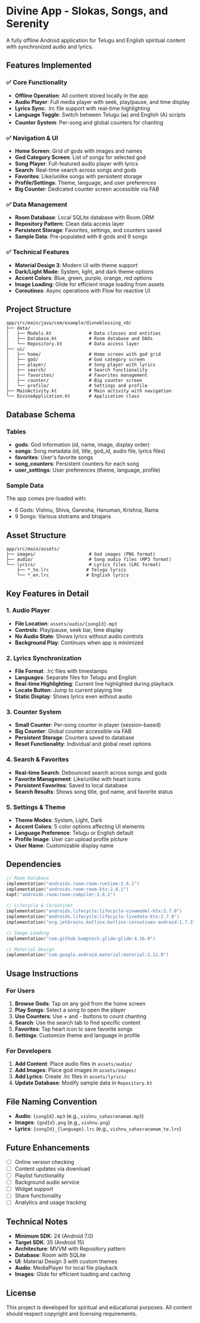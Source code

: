 # Divine App - Slokas, Songs, and Serenity

A fully offline Android application for Telugu and English spiritual content with synchronized audio and lyrics.

## Features Implemented

### ✅ Core Functionality
- **Offline Operation**: All content stored locally in the app
- **Audio Player**: Full media player with seek, play/pause, and time display
- **Lyrics Sync**: .lrc file support with real-time highlighting
- **Language Toggle**: Switch between Telugu (అ) and English (A) scripts
- **Counter System**: Per-song and global counters for chanting

### ✅ Navigation & UI
- **Home Screen**: Grid of gods with images and names
- **God Category Screen**: List of songs for selected god
- **Song Player**: Full-featured audio player with lyrics
- **Search**: Real-time search across songs and gods
- **Favorites**: Like/unlike songs with persistent storage
- **Profile/Settings**: Theme, language, and user preferences
- **Big Counter**: Dedicated counter screen accessible via FAB

### ✅ Data Management
- **Room Database**: Local SQLite database with Room ORM
- **Repository Pattern**: Clean data access layer
- **Persistent Storage**: Favorites, settings, and counters saved
- **Sample Data**: Pre-populated with 6 gods and 9 songs

### ✅ Technical Features
- **Material Design 3**: Modern UI with theme support
- **Dark/Light Mode**: System, light, and dark theme options
- **Accent Colors**: Blue, green, purple, orange, red options
- **Image Loading**: Glide for efficient image loading from assets
- **Coroutines**: Async operations with Flow for reactive UI

## Project Structure

```
app/src/main/java/com/example/divneblessing_v0/
├── data/
│   ├── Models.kt              # Data classes and entities
│   ├── Database.kt            # Room database and DAOs
│   └── Repository.kt          # Data access layer
├── ui/
│   ├── home/                  # Home screen with god grid
│   ├── god/                   # God category screen
│   ├── player/                # Song player with lyrics
│   ├── search/                # Search functionality
│   ├── favorites/             # Favorites management
│   ├── counter/               # Big counter screen
│   └── profile/               # Settings and profile
├── MainActivity.kt            # Main activity with navigation
└── DivineApplication.kt       # Application class
```

## Database Schema

### Tables
- **gods**: God information (id, name, image, display order)
- **songs**: Song metadata (id, title, god_id, audio file, lyrics files)
- **favorites**: User's favorite songs
- **song_counters**: Persistent counters for each song
- **user_settings**: User preferences (theme, language, profile)

### Sample Data
The app comes pre-loaded with:
- 6 Gods: Vishnu, Shiva, Ganesha, Hanuman, Krishna, Rama
- 9 Songs: Various stotrams and bhajans

## Asset Structure

```
app/src/main/assets/
├── images/                    # God images (PNG format)
├── audio/                     # Song audio files (MP3 format)
└── lyrics/                    # Lyrics files (LRC format)
    ├── *_te.lrc              # Telugu lyrics
    └── *_en.lrc              # English lyrics
```

## Key Features in Detail

### 1. Audio Player
- **File Location**: `assets/audio/{songId}.mp3`
- **Controls**: Play/pause, seek bar, time display
- **No Audio State**: Shows lyrics without audio controls
- **Background Play**: Continues when app is minimized

### 2. Lyrics Synchronization
- **File Format**: .lrc files with timestamps
- **Languages**: Separate files for Telugu and English
- **Real-time Highlighting**: Current line highlighted during playback
- **Locate Button**: Jump to current playing line
- **Static Display**: Shows lyrics even without audio

### 3. Counter System
- **Small Counter**: Per-song counter in player (session-based)
- **Big Counter**: Global counter accessible via FAB
- **Persistent Storage**: Counters saved to database
- **Reset Functionality**: Individual and global reset options

### 4. Search & Favorites
- **Real-time Search**: Debounced search across songs and gods
- **Favorite Management**: Like/unlike with heart icons
- **Persistent Favorites**: Saved to local database
- **Search Results**: Shows song title, god name, and favorite status

### 5. Settings & Theme
- **Theme Modes**: System, Light, Dark
- **Accent Colors**: 5 color options affecting UI elements
- **Language Preference**: Telugu or English default
- **Profile Image**: User can upload profile picture
- **User Name**: Customizable display name

## Dependencies

```kotlin
// Room Database
implementation("androidx.room:room-runtime:2.6.1")
implementation("androidx.room:room-ktx:2.6.1")
kapt("androidx.room:room-compiler:2.6.1")

// Lifecycle & Coroutines
implementation("androidx.lifecycle:lifecycle-viewmodel-ktx:2.7.0")
implementation("androidx.lifecycle:lifecycle-livedata-ktx:2.7.0")
implementation("org.jetbrains.kotlinx:kotlinx-coroutines-android:1.7.3")

// Image Loading
implementation("com.github.bumptech.glide:glide:4.16.0")

// Material Design
implementation("com.google.android.material:material:1.11.0")
```

## Usage Instructions

### For Users
1. **Browse Gods**: Tap on any god from the home screen
2. **Play Songs**: Select a song to open the player
3. **Use Counters**: Use + and - buttons to count chanting
4. **Search**: Use the search tab to find specific content
5. **Favorites**: Tap heart icon to save favorite songs
6. **Settings**: Customize theme and language in profile

### For Developers
1. **Add Content**: Place audio files in `assets/audio/`
2. **Add Images**: Place god images in `assets/images/`
3. **Add Lyrics**: Create .lrc files in `assets/lyrics/`
4. **Update Database**: Modify sample data in `Repository.kt`

## File Naming Convention

- **Audio**: `{songId}.mp3` (e.g., `vishnu_sahasranamam.mp3`)
- **Images**: `{godId}.png` (e.g., `vishnu.png`)
- **Lyrics**: `{songId}_{language}.lrc` (e.g., `vishnu_sahasranamam_te.lrc`)

## Future Enhancements

- [ ] Online version checking
- [ ] Content updates via download
- [ ] Playlist functionality
- [ ] Background audio service
- [ ] Widget support
- [ ] Share functionality
- [ ] Analytics and usage tracking

## Technical Notes

- **Minimum SDK**: 24 (Android 7.0)
- **Target SDK**: 35 (Android 15)
- **Architecture**: MVVM with Repository pattern
- **Database**: Room with SQLite
- **UI**: Material Design 3 with custom themes
- **Audio**: MediaPlayer for local file playback
- **Images**: Glide for efficient loading and caching

## License

This project is developed for spiritual and educational purposes. All content should respect copyright and licensing requirements.
